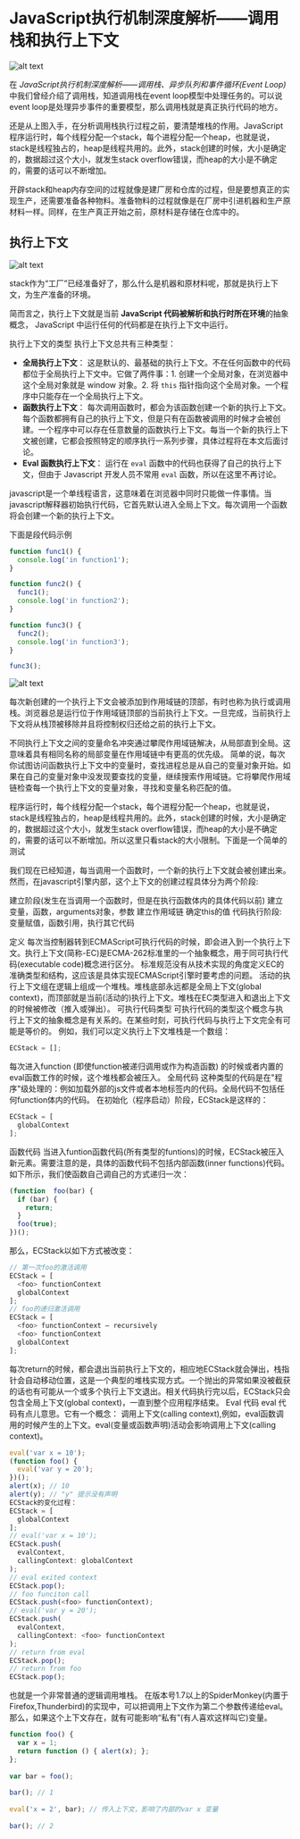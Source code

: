 # JavaScript执行机制深度解析——调用栈和执行上下文

![alt text](../_assets/callstack.png "JavaScript call stack ")

在 *JavaScript执行机制深度解析——调用栈、异步队列和事件循环(Event Loop)* 中我们曾经介绍了调用栈，知道调用栈在event loop模型中处理任务的。可以说event loop是处理异步事件的重要模型，那么调用栈就是真正执行代码的地方。

还是从上图入手，在分析调用栈执行过程之前，要清楚堆栈的作用。JavaScript程序运行时，每个线程分配一个stack，每个进程分配一个heap，也就是说，stack是线程独占的，heap是线程共用的。此外，stack创建的时候，大小是确定的，数据超过这个大小，就发生stack overflow错误，而heap的大小是不确定的，需要的话可以不断增加。

开辟stack和heap内存空间的过程就像是建厂房和仓库的过程，但是要想真正的实现生产，还需要准备各种物料。准备物料的过程就像是在厂房中引进机器和生产原材料一样。同样，在生产真正开始之前，原材料是存储在仓库中的。

## 执行上下文

![alt text](../_assets/factory.jpg "JavaScript call stack ")

stack作为“工厂”已经准备好了，那么什么是机器和原材料呢，那就是执行上下文，为生产准备的环境。

简而言之，执行上下文就是当前 **JavaScript 代码被解析和执行时所在环境**的抽象概念， JavaScript 中运行任何的代码都是在执行上下文中运行。

执行上下文的类型
执行上下文总共有三种类型：

* **全局执行上下文**： 这是默认的、最基础的执行上下文。不在任何函数中的代码都位于全局执行上下文中。它做了两件事：1. 创建一个全局对象，在浏览器中这个全局对象就是 window 对象。2. 将 `this` 指针指向这个全局对象。一个程序中只能存在一个全局执行上下文。
* **函数执行上下文**： 每次调用函数时，都会为该函数创建一个新的执行上下文。每个函数都拥有自己的执行上下文，但是只有在函数被调用的时候才会被创建。一个程序中可以存在任意数量的函数执行上下文。每当一个新的执行上下文被创建，它都会按照特定的顺序执行一系列步骤，具体过程将在本文后面讨论。
* **Eval 函数执行上下文**： 运行在 `eval` 函数中的代码也获得了自己的执行上下文，但由于 Javascript 开发人员不常用 `eval` 函数，所以在这里不再讨论。

javascript是一个单线程语言，这意味着在浏览器中同时只能做一件事情。当javascript解释器初始执行代码，它首先默认进入全局上下文。每次调用一个函数将会创建一个新的执行上下文。 

下面是段代码示例
```js
function func1() {
  console.log('in function1');
}

function func2() {
  func1();
  console.log('in function2');
}

function func3() {
  func2();
  console.log('in function3');
}

func3();
```

![alt text](../_assets/callstackpushandpop-11.png "JavaScript call stack ")

每次新创建的一个执行上下文会被添加到作用域链的顶部，有时也称为执行或调用栈。浏览器总是运行位于作用域链顶部的当前执行上下文。一旦完成，当前执行上下文将从栈顶被移除并且将控制权归还给之前的执行上下文。

不同执行上下文之间的变量命名冲突通过攀爬作用域链解决，从局部直到全局。这意味着具有相同名称的局部变量在作用域链中有更高的优先级。 
简单的说，每次你试图访问函数执行上下文中的变量时，查找进程总是从自己的变量对象开始。如果在自己的变量对象中没发现要查找的变量，继续搜索作用域链。它将攀爬作用域链检查每一个执行上下文的变量对象，寻找和变量名称匹配的值。

程序运行时，每个线程分配一个stack，每个进程分配一个heap，也就是说，stack是线程独占的，heap是线程共用的。此外，stack创建的时候，大小是确定的，数据超过这个大小，就发生stack overflow错误，而heap的大小是不确定的，需要的话可以不断增加。所以这里只看stack的大小限制。下面是一个简单的测试

我们现在已经知道，每当调用一个函数时，一个新的执行上下文就会被创建出来。然而，在javascript引擎内部，这个上下文的创建过程具体分为两个阶段:


建立阶段(发生在当调用一个函数时，但是在执行函数体内的具体代码以前)
建立变量，函数，arguments对象，参数
建立作用域链
确定this的值
代码执行阶段:
变量赋值，函数引用，执行其它代码

定义
每次当控制器转到ECMAScript可执行代码的时候，即会进入到一个执行上下文。执行上下文(简称-EC)是ECMA-262标准里的一个抽象概念，用于同可执行代码(executable code)概念进行区分。
标准规范没有从技术实现的角度定义EC的准确类型和结构，这应该是具体实现ECMAScript引擎时要考虑的问题。
活动的执行上下文组在逻辑上组成一个堆栈。堆栈底部永远都是全局上下文(global context)，而顶部就是当前(活动的)执行上下文。堆栈在EC类型进入和退出上下文的时候被修改（推入或弹出）。
可执行代码类型
可执行代码的类型这个概念与执行上下文的抽象概念是有关系的。在某些时刻，可执行代码与执行上下文完全有可能是等价的。
例如，我们可以定义执行上下文堆栈是一个数组：
```js
ECStack = [];
```

每次进入function (即使function被递归调用或作为构造函数) 的时候或者内置的eval函数工作的时候，这个堆栈都会被压入。
全局代码
这种类型的代码是在"程序"级处理的：例如加载外部的js文件或者本地<script></script>标签内的代码。全局代码不包括任何function体内的代码。
在初始化（程序启动）阶段，ECStack是这样的：

```js
ECStack = [
  globalContext
];
```

函数代码
当进入funtion函数代码(所有类型的funtions)的时候，ECStack被压入新元素。需要注意的是，具体的函数代码不包括内部函数(inner functions)代码。如下所示，我们使函数自己调自己的方式递归一次：

```js
(function  foo(bar) {
  if (bar) {
    return;
  }
  foo(true);
})();
```

那么，ECStack以如下方式被改变：

```js
// 第一次foo的激活调用
ECStack = [
  <foo> functionContext
  globalContext
];
// foo的递归激活调用
ECStack = [
  <foo> functionContext – recursively
  <foo> functionContext
  globalContext
];
```

每次return的时候，都会退出当前执行上下文的，相应地ECStack就会弹出，栈指针会自动移动位置，这是一个典型的堆栈实现方式。一个抛出的异常如果没被截获的话也有可能从一个或多个执行上下文退出。相关代码执行完以后，ECStack只会包含全局上下文(global context)，一直到整个应用程序结束。
Eval 代码
eval 代码有点儿意思。它有一个概念： 调用上下文(calling context),例如，eval函数调用的时候产生的上下文。eval(变量或函数声明)活动会影响调用上下文(calling context)。

```js
eval('var x = 10');
(function foo() {
  eval('var y = 20');
})();
alert(x); // 10
alert(y); // "y" 提示没有声明
ECStack的变化过程：
ECStack = [
  globalContext
];
// eval('var x = 10');
ECStack.push(
  evalContext,
  callingContext: globalContext
);
// eval exited context
ECStack.pop();
// foo funciton call
ECStack.push(<foo> functionContext);
// eval('var y = 20');
ECStack.push(
  evalContext,
  callingContext: <foo> functionContext
);
// return from eval
ECStack.pop();
// return from foo
ECStack.pop();
```

也就是一个非常普通的逻辑调用堆栈。
在版本号1.7以上的SpiderMonkey(内置于Firefox,Thunderbird)的实现中，可以把调用上下文作为第二个参数传递给eval。那么，如果这个上下文存在，就有可能影响“私有”(有人喜欢这样叫它)变量。

```js
function foo() {
  var x = 1;
  return function () { alert(x); };
};
 
var bar = foo();
 
bar(); // 1
 
eval('x = 2', bar); // 传入上下文，影响了内部的var x 变量
 
bar(); // 2
```
